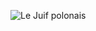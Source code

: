 ![Le Juif polonais](https://upload.wikimedia.org/wikipedia/commons/thumb/3/36/Japanmakaken_im_Jigokudani_Monkey_Park_bei_der_Fellpflege.webm/400px--Japanmakaken_im_Jigokudani_Monkey_Park_bei_der_Fellpflege.webm.jpg)